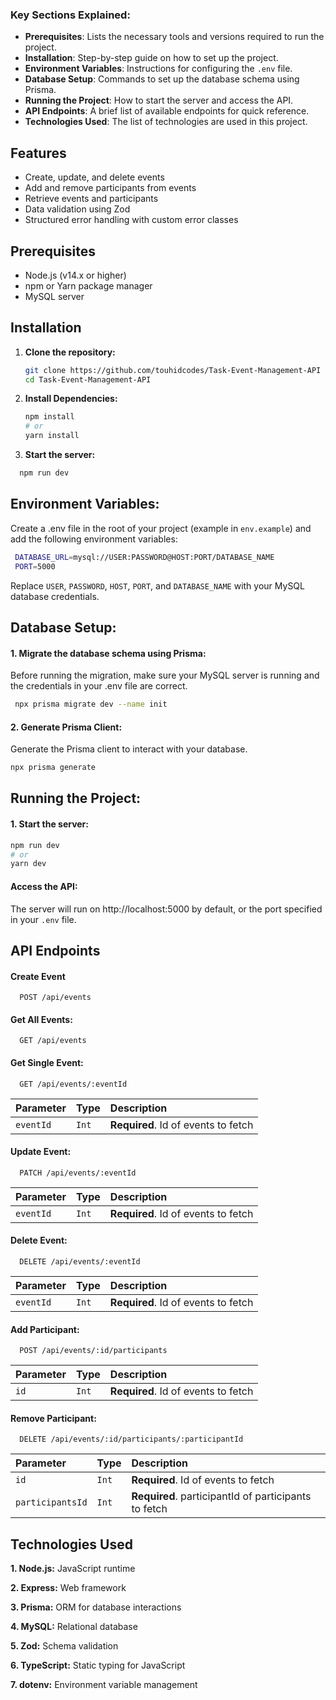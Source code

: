 ### Key Sections Explained:

- **Prerequisites**: Lists the necessary tools and versions required to run the project.
- **Installation**: Step-by-step guide on how to set up the project.
- **Environment Variables**: Instructions for configuring the `.env` file.
- **Database Setup**: Commands to set up the database schema using Prisma.
- **Running the Project**: How to start the server and access the API.
- **API Endpoints**: A brief list of available endpoints for quick reference.
- **Technologies Used**: The list of technologies are used in this project.

## Features

- Create, update, and delete events
- Add and remove participants from events
- Retrieve events and participants
- Data validation using Zod
- Structured error handling with custom error classes

## Prerequisites

- Node.js (v14.x or higher)
- npm or Yarn package manager
- MySQL server

## Installation

1. **Clone the repository:**

   ```bash
   git clone https://github.com/touhidcodes/Task-Event-Management-API
   cd Task-Event-Management-API
   ```

2. **Install Dependencies:**

   ```bash
   npm install
   # or
   yarn install

   ```

3. **Start the server:**

```bash
  npm run dev
```

## Environment Variables:

Create a .env file in the root of your project (example in `env.example`) and add the following environment variables:

```bash
 DATABASE_URL=mysql://USER:PASSWORD@HOST:PORT/DATABASE_NAME
 PORT=5000
```

Replace `USER`, `PASSWORD`, `HOST`, `PORT`, and `DATABASE_NAME` with your MySQL database credentials.

## Database Setup:

#### 1. Migrate the database schema using Prisma:

Before running the migration, make sure your MySQL server is running and the credentials in your .env file are correct.

```bash
 npx prisma migrate dev --name init
```

#### 2. Generate Prisma Client:

Generate the Prisma client to interact with your database.

```bash
npx prisma generate
```

## Running the Project:

#### 1. Start the server:

```bash
npm run dev
# or
yarn dev
```

#### Access the API:

The server will run on http://localhost:5000 by default, or the port specified in your `.env` file.

## API Endpoints

#### Create Event

```http
  POST /api/events
```

#### Get All Events:

```http
  GET /api/events
```

#### Get Single Event:

```http
  GET /api/events/:eventId
```

| Parameter | Type  | Description                         |
| :-------- | :---- | :---------------------------------- |
| `eventId` | `Int` | **Required**. Id of events to fetch |

#### Update Event:

```http
  PATCH /api/events/:eventId
```

| Parameter | Type  | Description                         |
| :-------- | :---- | :---------------------------------- |
| `eventId` | `Int` | **Required**. Id of events to fetch |

#### Delete Event:

```http
  DELETE /api/events/:eventId
```

| Parameter | Type  | Description                         |
| :-------- | :---- | :---------------------------------- |
| `eventId` | `Int` | **Required**. Id of events to fetch |

#### Add Participant:

```http
  POST /api/events/:id/participants
```

| Parameter | Type  | Description                         |
| :-------- | :---- | :---------------------------------- |
| `id`      | `Int` | **Required**. Id of events to fetch |

#### Remove Participant:

```http
  DELETE /api/events/:id/participants/:participantId
```

| Parameter        | Type  | Description                                          |
| :--------------- | :---- | :--------------------------------------------------- |
| `id`             | `Int` | **Required**. Id of events to fetch                  |
| `participantsId` | `Int` | **Required**. participantId of participants to fetch |

## Technologies Used

**1. Node.js:** JavaScript runtime

**2. Express:** Web framework

**3. Prisma:** ORM for database interactions

**4. MySQL:** Relational database

**5. Zod:** Schema validation

**6. TypeScript:** Static typing for JavaScript

**7. dotenv:** Environment variable management
